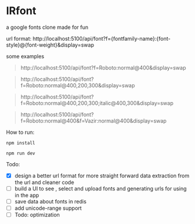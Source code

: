 # IRfont

a google fonts clone made for fun

url format: http://localhost:5100/api/font?f={fontfamily-name}:{font-style}@{font-weight}&display=swap

 some examples

> http://localhost:5100/api/font?f=Roboto:normal@400&display=swap

> http://localhost:5100/api/font?f=Roboto:normal@400,200,300&display=swap

> http://localhost:5100/api/font?f=Roboto:normal@400,200,300;italic@400,300&display=swap

> http://localhost:5100/api/font?f=Roboto:normal@400&f=Vazir:normal@400&display=swap

How to run:

```
npm install
```

```
npm run dev
```

Todo:

- [x] design a better url format for more straight forward data extraction from the url and cleaner code
- [ ] build a UI to see , select and upload fonts and generating urls for using in the app
- [ ] save data about fonts in redis
- [ ] add unicode-range support
- [ ] Todo: optimization